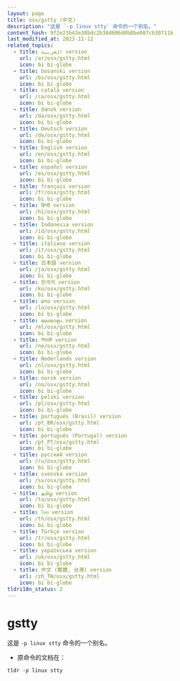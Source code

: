 ```yaml
---
layout: page
title: osx/gstty (中文)
description: "这是 `-p linux stty` 命令的一个别名。"
content_hash: 9f2e23b43e38bdc2b38d606d0b8be007cb30711b
last_modified_at: 2023-11-12
related_topics:
  - title: العربية version
    url: /ar/osx/gstty.html
    icon: bi bi-globe
  - title: bosanski version
    url: /bs/osx/gstty.html
    icon: bi bi-globe
  - title: català version
    url: /ca/osx/gstty.html
    icon: bi bi-globe
  - title: dansk version
    url: /da/osx/gstty.html
    icon: bi bi-globe
  - title: Deutsch version
    url: /de/osx/gstty.html
    icon: bi bi-globe
  - title: English version
    url: /en/osx/gstty.html
    icon: bi bi-globe
  - title: español version
    url: /es/osx/gstty.html
    icon: bi bi-globe
  - title: français version
    url: /fr/osx/gstty.html
    icon: bi bi-globe
  - title: हिन्दी version
    url: /hi/osx/gstty.html
    icon: bi bi-globe
  - title: Indonesia version
    url: /id/osx/gstty.html
    icon: bi bi-globe
  - title: italiano version
    url: /it/osx/gstty.html
    icon: bi bi-globe
  - title: 日本語 version
    url: /ja/osx/gstty.html
    icon: bi bi-globe
  - title: 한국어 version
    url: /ko/osx/gstty.html
    icon: bi bi-globe
  - title: ລາວ version
    url: /lo/osx/gstty.html
    icon: bi bi-globe
  - title: മലയാളം version
    url: /ml/osx/gstty.html
    icon: bi bi-globe
  - title: नेपाली version
    url: /ne/osx/gstty.html
    icon: bi bi-globe
  - title: Nederlands version
    url: /nl/osx/gstty.html
    icon: bi bi-globe
  - title: norsk version
    url: /no/osx/gstty.html
    icon: bi bi-globe
  - title: polski version
    url: /pl/osx/gstty.html
    icon: bi bi-globe
  - title: português (Brasil) version
    url: /pt_BR/osx/gstty.html
    icon: bi bi-globe
  - title: português (Portugal) version
    url: /pt_PT/osx/gstty.html
    icon: bi bi-globe
  - title: русский version
    url: /ru/osx/gstty.html
    icon: bi bi-globe
  - title: svenska version
    url: /sv/osx/gstty.html
    icon: bi bi-globe
  - title: தமிழ் version
    url: /ta/osx/gstty.html
    icon: bi bi-globe
  - title: ไทย version
    url: /th/osx/gstty.html
    icon: bi bi-globe
  - title: Türkçe version
    url: /tr/osx/gstty.html
    icon: bi bi-globe
  - title: українська version
    url: /uk/osx/gstty.html
    icon: bi bi-globe
  - title: 中文 (繁體, 台灣) version
    url: /zh_TW/osx/gstty.html
    icon: bi bi-globe
tldri18n_status: 2
---
```

# gstty

这是 `-p linux stty` 命令的一个别名。

- 原命令的文档在：

`tldr -p linux stty`
